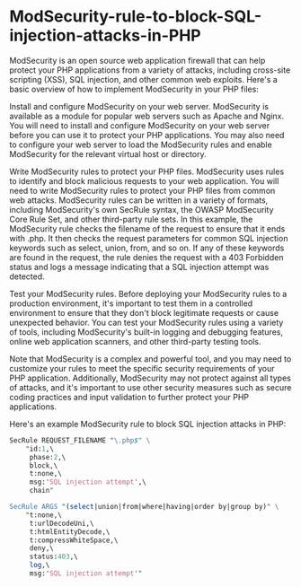 # ModSecurity-rule-to-block-SQL-injection-attacks-in-PHP
ModSecurity is an open source web application firewall that can help protect your PHP applications from a variety of attacks, including cross-site scripting (XSS), SQL injection, and other common web exploits. Here's a basic overview of how to implement ModSecurity in your PHP files:

Install and configure ModSecurity on your web server.
ModSecurity is available as a module for popular web servers such as Apache and Nginx. You will need to install and configure ModSecurity on your web server before you can use it to protect your PHP applications. You may also need to configure your web server to load the ModSecurity rules and enable ModSecurity for the relevant virtual host or directory.

Write ModSecurity rules to protect your PHP files.
ModSecurity uses rules to identify and block malicious requests to your web application. You will need to write ModSecurity rules to protect your PHP files from common web attacks. ModSecurity rules can be written in a variety of formats, including ModSecurity's own SecRule syntax, the OWASP ModSecurity Core Rule Set, and other third-party rule sets.
In this example, the ModSecurity rule checks the filename of the request to ensure that it ends with .php. It then checks the request parameters for common SQL injection keywords such as select, union, from, and so on. If any of these keywords are found in the request, the rule denies the request with a 403 Forbidden status and logs a message indicating that a SQL injection attempt was detected.

Test your ModSecurity rules.
Before deploying your ModSecurity rules to a production environment, it's important to test them in a controlled environment to ensure that they don't block legitimate requests or cause unexpected behavior. You can test your ModSecurity rules using a variety of tools, including ModSecurity's built-in logging and debugging features, online web application scanners, and other third-party testing tools.

Note that ModSecurity is a complex and powerful tool, and you may need to customize your rules to meet the specific security requirements of your PHP application. Additionally, ModSecurity may not protect against all types of attacks, and it's important to use other security measures such as secure coding practices and input validation to further protect your PHP applications.

Here's an example ModSecurity rule to block SQL injection attacks in PHP:

```perl
SecRule REQUEST_FILENAME "\.php$" \
    "id:1,\
     phase:2,\
     block,\
     t:none,\
     msg:'SQL injection attempt',\
     chain"

SecRule ARGS "(select|union|from|where|having|order by|group by)" \
    "t:none,\
     t:urlDecodeUni,\
     t:htmlEntityDecode,\
     t:compressWhiteSpace,\
     deny,\
     status:403,\
     log,\
     msg:'SQL injection attempt'"

